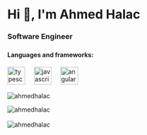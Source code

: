 <h1>Hi 👋, I'm Ahmed Halac</h1>
<h3>Software Engineer</h3>

###

<div align="left">
  <h4>Languages and frameworks:</h4>
  <img src="https://cdn.jsdelivr.net/gh/devicons/devicon/icons/typescript/typescript-original.svg" height="40" alt="typescript logo"  />
  <img width="12" />
  <img src="https://cdn.jsdelivr.net/gh/devicons/devicon/icons/javascript/javascript-original.svg" height="40" alt="javascript logo"  />
  <img width="12" />
  <img src="https://cdn.jsdelivr.net/gh/devicons/devicon/icons/angularjs/angularjs-original.svg" height="40" alt="angularjs logo"  />
   <img width="12" />
</div>

<p align="left"> <img src="https://komarev.com/ghpvc/?username=acchmedha&label=Profile%20views&color=0e75b6&style=flat" alt="ahmedhalac" /> </p>

<div><img align="center" src="https://github-readme-stats.vercel.app/api?username=acchmedha&show_icons=true&locale=en" alt="ahmedhalac" /></div>
</br>
<div><img align="center" src="https://github-readme-streak-stats.herokuapp.com/?user=acchmedha&" alt="ahmedhalac" /></div>
